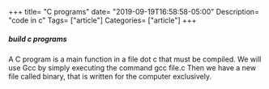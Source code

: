 +++
title= "C programs"
date= "2019-09-19T16:58:58-05:00"
Description= "code in c"
Tags= ["article"]
Categories= ["article"]
+++

##### build c programs
A C program is a main function in a file dot c that must be compiled.
We will use Gcc by simply executing the command
gcc file.c
Then we have a new file called binary, that is written for the computer exclusively.